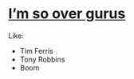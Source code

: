 # [I’m so over gurus](#IDEA:)
<card>

Like:
- Tim Ferris
- Tony Robbins
- Boom
	
<!-- IDEA:2021-08-09T18:14:54.397Z -->
</card>
